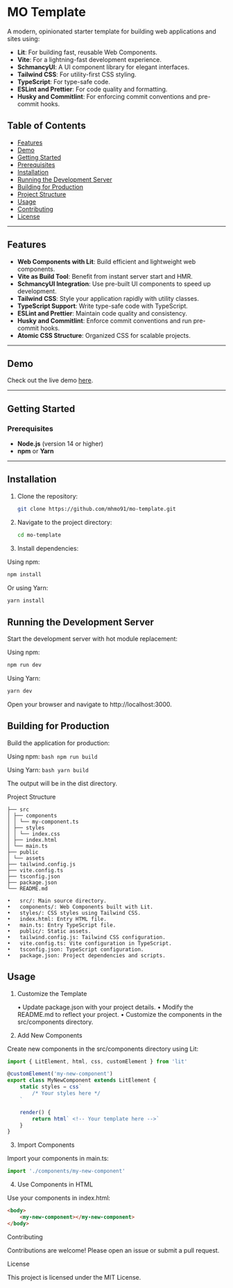 # MO Template

A modern, opinionated starter template for building web applications and sites using:

- **Lit**: For building fast, reusable Web Components.
- **Vite**: For a lightning-fast development experience.
- **SchmancyUI**: A UI component library for elegant interfaces.
- **Tailwind CSS**: For utility-first CSS styling.
- **TypeScript**: For type-safe code.
- **ESLint and Prettier**: For code quality and formatting.
- **Husky and Commitlint**: For enforcing commit conventions and pre-commit hooks.

## Table of Contents

- [Features](#features)
- [Demo](#demo)
- [Getting Started](#getting-started)
- [Prerequisites](#prerequisites)
- [Installation](#installation)
- [Running the Development Server](#running-the-development-server)
- [Building for Production](#building-for-production)
- [Project Structure](#project-structure)
- [Usage](#usage)
- [Contributing](#contributing)
- [License](#license)

---

## Features

- **Web Components with Lit**: Build efficient and lightweight web components.
- **Vite as Build Tool**: Benefit from instant server start and HMR.
- **SchmancyUI Integration**: Use pre-built UI components to speed up development.
- **Tailwind CSS**: Style your application rapidly with utility classes.
- **TypeScript Support**: Write type-safe code with TypeScript.
- **ESLint and Prettier**: Maintain code quality and consistency.
- **Husky and Commitlint**: Enforce commit conventions and run pre-commit hooks.
- **Atomic CSS Structure**: Organized CSS for scalable projects.

---

## Demo

Check out the live demo [here](#).

---

## Getting Started

### Prerequisites

- **Node.js** (version 14 or higher)
- **npm** or **Yarn**

---

## Installation

1. Clone the repository:

   ```bash
   git clone https://github.com/mhmo91/mo-template.git
   ```

2. Navigate to the project directory:

   ```bash
   cd mo-template
   ```

3. Install dependencies:

Using npm:

```bash
npm install
```

Or using Yarn:

```bash
yarn install
```

## Running the Development Server

Start the development server with hot module replacement:

Using npm:

```bash
npm run dev
```

Using Yarn:

```bash
yarn dev
```

Open your browser and navigate to http://localhost:3000.

## Building for Production

Build the application for production:

Using npm: `bash npm run build`

Using Yarn: `bash yarn build`

The output will be in the dist directory.

Project Structure

```
├── src
│ ├── components
│ │ └── my-component.ts
│ ├── styles
│ │ └── index.css
│ ├── index.html
│ └── main.ts
├── public
│ └── assets
├── tailwind.config.js
├── vite.config.ts
├── tsconfig.json
├── package.json
└── README.md
```

    •	src/: Main source directory.
    •	components/: Web Components built with Lit.
    •	styles/: CSS styles using Tailwind CSS.
    •	index.html: Entry HTML file.
    •	main.ts: Entry TypeScript file.
    •	public/: Static assets.
    •	tailwind.config.js: Tailwind CSS configuration.
    •	vite.config.ts: Vite configuration in TypeScript.
    •	tsconfig.json: TypeScript configuration.
    •	package.json: Project dependencies and scripts.

## Usage

1. Customize the Template

   • Update package.json with your project details.
   • Modify the README.md to reflect your project.
   • Customize the components in the src/components directory.

2. Add New Components

Create new components in the src/components directory using Lit:

```ts
import { LitElement, html, css, customElement } from 'lit'

@customElement('my-new-component')
export class MyNewComponent extends LitElement {
	static styles = css`
		/* Your styles here */
	`

	render() {
		return html` <!-- Your template here -->`
	}
}
```

3. Import Components

Import your components in main.ts:

```ts
import './components/my-new-component'
```

4. Use Components in HTML

Use your components in index.html:

```html
<body>
	<my-new-component></my-new-component>
</body>
```

Contributing

Contributions are welcome! Please open an issue or submit a pull request.

License

This project is licensed under the MIT License.
